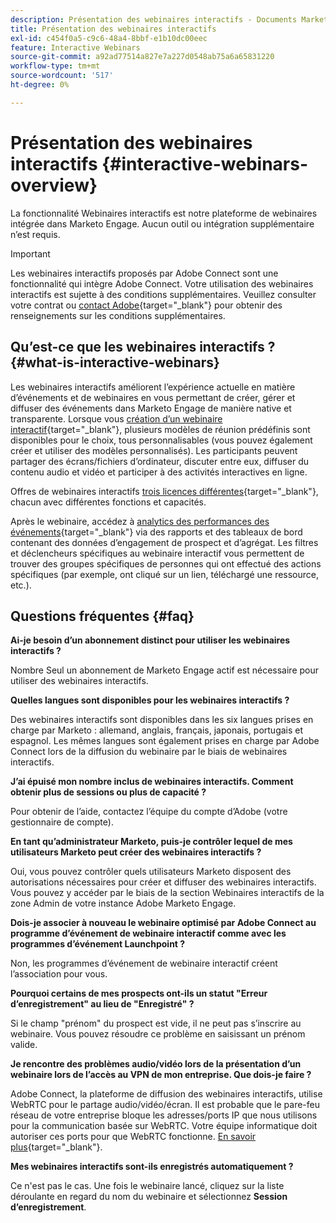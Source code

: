 ```yaml
---
description: Présentation des webinaires interactifs - Documents Marketo - Documentation du produit
title: Présentation des webinaires interactifs
exl-id: c454f0a5-c9c6-48a4-8bbf-e1b10dc00eec
feature: Interactive Webinars
source-git-commit: a92ad77514a827e7a227d0548ab75a6a65831220
workflow-type: tm+mt
source-wordcount: '517'
ht-degree: 0%

---
```


# Présentation des webinaires interactifs {#interactive-webinars-overview}

La fonctionnalité Webinaires interactifs est notre plateforme de webinaires intégrée dans Marketo Engage. Aucun outil ou intégration supplémentaire n’est requis.

>[!IMPORTANT]
>
>Les webinaires interactifs proposés par Adobe Connect sont une fonctionnalité qui intègre Adobe Connect. Votre utilisation des webinaires interactifs est sujette à des conditions supplémentaires. Veuillez consulter votre contrat ou [contact Adobe](https://nation.marketo.com/t5/support/ct-p/Support){target="_blank"} pour obtenir des renseignements sur les conditions supplémentaires.

## Qu’est-ce que les webinaires interactifs ? {#what-is-interactive-webinars}

Les webinaires interactifs améliorent l’expérience actuelle en matière d’événements et de webinaires en vous permettant de créer, gérer et diffuser des événements dans Marketo Engage de manière native et transparente. Lorsque vous [création d’un webinaire interactif](/help/marketo/product-docs/demand-generation/events/interactive-webinars/create-an-interactive-webinar.md){target="_blank"}, plusieurs modèles de réunion prédéfinis sont disponibles pour le choix, tous personnalisables (vous pouvez également créer et utiliser des modèles personnalisés). Les participants peuvent partager des écrans/fichiers d’ordinateur, discuter entre eux, diffuser du contenu audio et vidéo et participer à des activités interactives en ligne.

Offres de webinaires interactifs [trois licences différentes](/help/marketo/product-docs/demand-generation/events/interactive-webinars/user-and-license-management.md){target="_blank"}, chacun avec différentes fonctions et capacités.

Après le webinaire, accédez à [analytics des performances des événements](/help/marketo/product-docs/demand-generation/events/interactive-webinars/event-workflows.md){target="_blank"} via des rapports et des tableaux de bord contenant des données d’engagement de prospect et d’agrégat. Les filtres et déclencheurs spécifiques au webinaire interactif vous permettent de trouver des groupes spécifiques de personnes qui ont effectué des actions spécifiques (par exemple, ont cliqué sur un lien, téléchargé une ressource, etc.).

## Questions fréquentes {#faq}

**Ai-je besoin d’un abonnement distinct pour utiliser les webinaires interactifs ?**

Nombre Seul un abonnement de Marketo Engage actif est nécessaire pour utiliser des webinaires interactifs.

**Quelles langues sont disponibles pour les webinaires interactifs ?**

Des webinaires interactifs sont disponibles dans les six langues prises en charge par Marketo : allemand, anglais, français, japonais, portugais et espagnol. Les mêmes langues sont également prises en charge par Adobe Connect lors de la diffusion du webinaire par le biais de webinaires interactifs.

**J’ai épuisé mon nombre inclus de webinaires interactifs. Comment obtenir plus de sessions ou plus de capacité ?**

Pour obtenir de l’aide, contactez l’équipe du compte d’Adobe (votre gestionnaire de compte).

**En tant qu’administrateur Marketo, puis-je contrôler lequel de mes utilisateurs Marketo peut créer des webinaires interactifs ?**

Oui, vous pouvez contrôler quels utilisateurs Marketo disposent des autorisations nécessaires pour créer et diffuser des webinaires interactifs. Vous pouvez y accéder par le biais de la section Webinaires interactifs de la zone Admin de votre instance Adobe Marketo Engage.

**Dois-je associer à nouveau le webinaire optimisé par Adobe Connect au programme d’événement de webinaire interactif comme avec les programmes d’événement Launchpoint ?**

Non, les programmes d’événement de webinaire interactif créent l’association pour vous.

**Pourquoi certains de mes prospects ont-ils un statut &quot;Erreur d’enregistrement&quot; au lieu de &quot;Enregistré&quot; ?**

Si le champ &quot;prénom&quot; du prospect est vide, il ne peut pas s’inscrire au webinaire. Vous pouvez résoudre ce problème en saisissant un prénom valide.

**Je rencontre des problèmes audio/vidéo lors de la présentation d’un webinaire lors de l’accès au VPN de mon entreprise. Que dois-je faire ?**

Adobe Connect, la plateforme de diffusion des webinaires interactifs, utilise WebRTC pour le partage audio/vidéo/écran. Il est probable que le pare-feu réseau de votre entreprise bloque les adresses/ports IP que nous utilisons pour la communication basée sur WebRTC. Votre équipe informatique doit autoriser ces ports pour que WebRTC fonctionne. [En savoir plus](https://helpx.adobe.com/in/adobe-connect/firewall-proxy-server-configuration-adobe-connect.html){target="_blank"}.

**Mes webinaires interactifs sont-ils enregistrés automatiquement ?**

Ce n&#39;est pas le cas. Une fois le webinaire lancé, cliquez sur la liste déroulante en regard du nom du webinaire et sélectionnez **Session d’enregistrement**.

